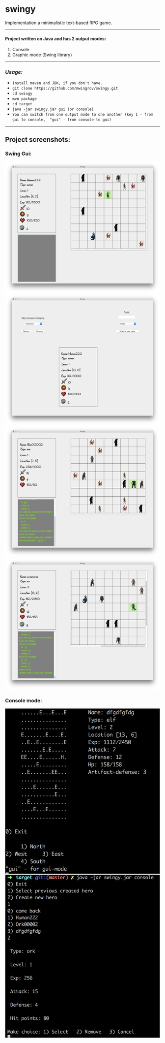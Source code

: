 # swingy
Implementation a minimalistic text-based RPG game.

***
#### Project written on Java and has 2 output modes:
1. Console
2. Graphic mode (Swing library)

***
### ***Usage:***
* `Install maven and JDK, if you don't have.`
* `git clone https://github.com/mwingrov/swingy.git`
* `cd swingy`
* `mvn package`
* `cd target`
* `java -jar swingy.jar gui (or console)`
* `You can switch from one output mode to one another (key 1 - from gui to console, 
  "gui" - from console to gui)`

***

## Project screenshots:
### Swing Gui:
![a:](https://github.com/mshkliai/swingy/raw/master/screenshots/scr1.png)
![a:](https://github.com/mshkliai/swingy/raw/master/screenshots/scr2.png)
![a:](https://github.com/mshkliai/swingy/raw/master/screenshots/scr3.png)
![a:](https://github.com/mshkliai/swingy/raw/master/screenshots/scr4.png)
### Console mode:
![a:](https://github.com/mshkliai/swingy/raw/master/screenshots/scr5.png)
![a:](https://github.com/mshkliai/swingy/raw/master/screenshots/scr6.png)
